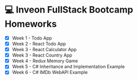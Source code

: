 # 💻 Inveon FullStack Bootcamp Homeworks

- [x] Week 1 - Todo App
- [x] Week 2 - React Todo App
- [x] Week 3 - React Calculator App
- [x] Week 3 - React Country App
- [x] Week 4 - Redux Memory Game
- [x] Week 5 - C# Inheritance and Implementation Example
- [x] Week 6 - C# IMDb WebAPI Example